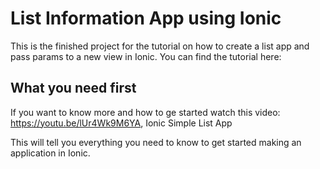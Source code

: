 # List Information App using Ionic

This is the finished project for the tutorial on how to create a list app and pass params to a new view in Ionic. You can find the tutorial here: 

## What you need first

If you want to know more and how to ge started watch this video: https://youtu.be/lUr4Wk9M6YA, Ionic Simple List App

This will tell you everything you need to know to get started making an application in Ionic. 

